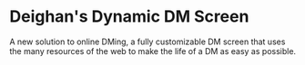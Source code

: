 # Deighan's Dynamic DM Screen
A new solution to online DMing, a fully customizable DM screen that uses the many resources of the web to make the life of a DM as easy as possible.
